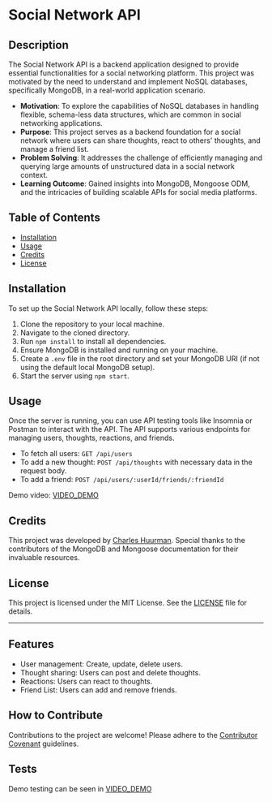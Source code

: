 # Social Network API

## Description

The Social Network API is a backend application designed to provide essential functionalities for a social networking platform. This project was motivated by the need to understand and implement NoSQL databases, specifically MongoDB, in a real-world application scenario.

- **Motivation**: To explore the capabilities of NoSQL databases in handling flexible, schema-less data structures, which are common in social networking applications.
- **Purpose**: This project serves as a backend foundation for a social network where users can share thoughts, react to others' thoughts, and manage a friend list.
- **Problem Solving**: It addresses the challenge of efficiently managing and querying large amounts of unstructured data in a social network context.
- **Learning Outcome**: Gained insights into MongoDB, Mongoose ODM, and the intricacies of building scalable APIs for social media platforms.

## Table of Contents

- [Installation](#installation)
- [Usage](#usage)
- [Credits](#credits)
- [License](#license)

## Installation

To set up the Social Network API locally, follow these steps:

1. Clone the repository to your local machine.
2. Navigate to the cloned directory.
3. Run `npm install` to install all dependencies.
4. Ensure MongoDB is installed and running on your machine.
5. Create a `.env` file in the root directory and set your MongoDB URI (if not using the default local MongoDB setup).
6. Start the server using `npm start`.

## Usage

Once the server is running, you can use API testing tools like Insomnia or Postman to interact with the API. The API supports various endpoints for managing users, thoughts, reactions, and friends.

- To fetch all users: `GET /api/users`
- To add a new thought: `POST /api/thoughts` with necessary data in the request body.
- To add a friend: `POST /api/users/:userId/friends/:friendId`

Demo video: [VIDEO_DEMO](https://youtu.be/sE1wiFjYAfM) 

## Credits

This project was developed by [Charles Huurman](https://github.com/charleshuurman). Special thanks to the contributors of the MongoDB and Mongoose documentation for their invaluable resources.

## License

This project is licensed under the MIT License. See the [LICENSE](LICENSE) file for details.

---

## Features

- User management: Create, update, delete users.
- Thought sharing: Users can post and delete thoughts.
- Reactions: Users can react to thoughts.
- Friend List: Users can add and remove friends.

## How to Contribute

Contributions to the project are welcome! Please adhere to the [Contributor Covenant](https://www.contributor-covenant.org/) guidelines.

## Tests

Demo testing can be seen in [VIDEO_DEMO](https://youtu.be/sE1wiFjYAfM) 
